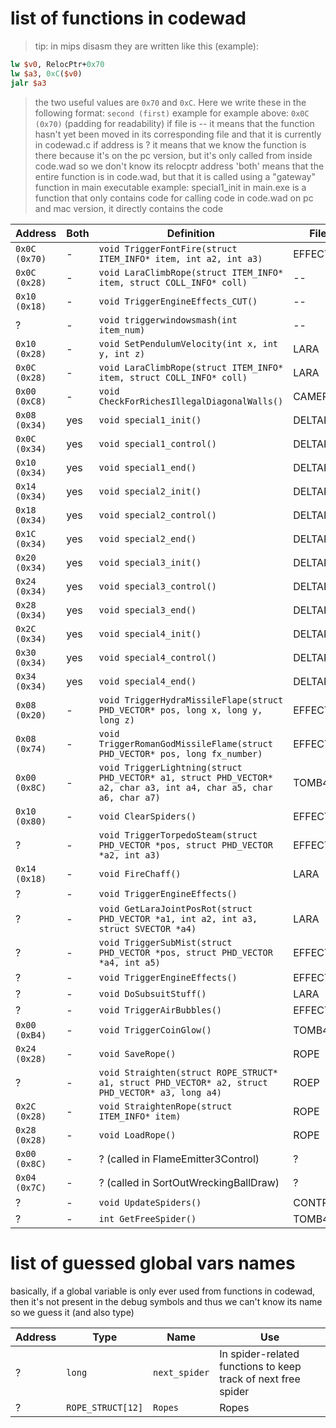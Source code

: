 # list of functions in codewad

> tip: in mips disasm they are written like this (example):
```mips
lw $v0, RelocPtr+0x70
lw $a3, 0xC($v0)
jalr $a3
```
> the two useful values are `0x70` and `0xC`. Here we write these in the following format: `second (first)`
> example for example above: `0x0C (0x70)` (padding for readability)
> if file is -- it means that the function hasn't yet been moved in its corresponding file and that it is currently in codewad.c
> if address is ? it means that we know the function is there because it's on the pc version, but it's only called from inside code.wad so we don't know its relocptr address
> 'both' means that the entire function is in code.wad, but that it is called using a "gateway" function in main executable
> example: special1_init in main.exe is a function that only contains code for calling code in code.wad
> on pc and mac version, it directly contains the code

| Address | Both | Definition | File |
|---------|------|------------|------|
|`0x0C (0x70)`|-|`void TriggerFontFire(struct ITEM_INFO* item, int a2, int a3)`|EFFECT2|
|`0x0C (0x28)`|-|`void LaraClimbRope(struct ITEM_INFO* item, struct COLL_INFO* coll)`|--|
|`0x10 (0x18)`|-|`void TriggerEngineEffects_CUT()`|--|
|?|-|`void triggerwindowsmash(int item_num)`|--|
|`0x10 (0x28)`|-|`void SetPendulumVelocity(int x, int y, int z)`|LARA|
|`0x0C (0x28)`|-|`void LaraClimbRope(struct ITEM_INFO* item, struct COLL_INFO* coll)`|LARA|
|`0x00 (0xC8)`|-|`void CheckForRichesIllegalDiagonalWalls()`|CAMERA|
|`0x08 (0x34)`|yes|`void special1_init()`|DELTAPAK|
|`0x0C (0x34)`|yes|`void special1_control()`|DELTAPAK|
|`0x10 (0x34)`|yes|`void special1_end()`|DELTAPAK|
|`0x14 (0x34)`|yes|`void special2_init()`|DELTAPAK|
|`0x18 (0x34)`|yes|`void special2_control()`|DELTAPAK|
|`0x1C (0x34)`|yes|`void special2_end()`|DELTAPAK|
|`0x20 (0x34)`|yes|`void special3_init()`|DELTAPAK|
|`0x24 (0x34)`|yes|`void special3_control()`|DELTAPAK|
|`0x28 (0x34)`|yes|`void special3_end()`|DELTAPAK|
|`0x2C (0x34)`|yes|`void special4_init()`|DELTAPAK|
|`0x30 (0x34)`|yes|`void special4_control()`|DELTAPAK|
|`0x34 (0x34)`|yes|`void special4_end()`|DELTAPAK|
|`0x08 (0x20)`|-|`void TriggerHydraMissileFlape(struct PHD_VECTOR* pos, long x, long y, long z)`|EFFECT2|
|`0x08 (0x74)`|-|`void TriggerRomanGodMissileFlame(struct PHD_VECTOR* pos, long fx_number)`|EFFECT2|
|`0x00 (0x8C)`|-|`void TriggerLightning(struct PHD_VECTOR* a1, struct PHD_VECTOR* a2, char a3, int a4, char a5, char a6, char a7)`|TOMB4FX|
|`0x10 (0x80)`|-|`void ClearSpiders()`|EFFECTS|
|?|-|`void TriggerTorpedoSteam(struct PHD_VECTOR *pos, struct PHD_VECTOR *a2, int a3)`|EFFECT2|
|`0x14 (0x18)`|-|`void FireChaff()`|LARA|
|?|-|`void TriggerEngineEffects()`|
|?|-|`void GetLaraJointPosRot(struct PHD_VECTOR *a1, int a2, int a3, struct SVECTOR *a4)`|LARA|
|?|-|`void TriggerSubMist(struct PHD_VECTOR *pos, struct PHD_VECTOR *a4, int a5)`|EFFECT2|
|?|-|`void TriggerEngineEffects()`|EFFECT2|
|?|-|`void DoSubsuitStuff()`|LARA|
|?|-|`void TriggerAirBubbles()`|EFFECT2|
|`0x00 (0xB4)`|-|`void TriggerCoinGlow()`|TOMB4FX|
|`0x24 (0x28)`|-|`void SaveRope()`|ROPE|
|?|-|`void Straighten(struct ROPE_STRUCT* a1, struct PHD_VECTOR* a2, struct PHD_VECTOR* a3, long a4)`|ROEP|
|`0x2C (0x28)`|-|`void StraightenRope(struct ITEM_INFO* item)`|ROPE|
|`0x28 (0x28)`|-|`void LoadRope()`|ROPE|
|`0x00 (0x8C)`|-|? (called in FlameEmitter3Control)|?|
|`0x04 (0x7C)`|-|? (called in SortOutWreckingBallDraw)|?|
|?|-|`void UpdateSpiders()`|CONTROL|
|?|-|`int GetFreeSpider()`|TOMB4FX|

# list of guessed global vars names

basically, if a global variable is only ever used from functions in codewad, then it's not present in the debug symbols and thus we can't know its name so we guess it (and also type)

| Address | Type | Name | Use |
|---------|------|------|-----|
|?|`long`|`next_spider`|In spider-related functions to keep track of next free spider|
|?|`ROPE_STRUCT[12]`|`Ropes`|Ropes|